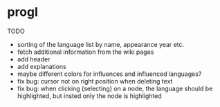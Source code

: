 progl
=====

TODO

- sorting of the language list by name, appearance year etc.
- fetch additional information from the wiki pages
- add header
- add explanations
- maybe different colors for influences and influenced languages?
- fix bug: cursor not on right position when deleting text
- fix bug: when clicking (selecting) on a node, the language should be highlighted, but insted only the node is highlighted
